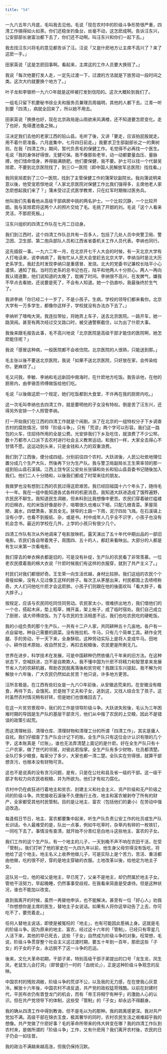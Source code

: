 ```yaml
---
title: "54"
---
```


一九六五年六月底，毛叫我去见他。毛说「现在农村中的阶级斗争形势很严重，四清工作搞得如火如荼。你们还稳坐钓鱼台，丝毫不动，这怎麽成啊。告诉汪东兴，公安部部长谢富治都下去了，你们还不动啊。叫汪东兴和你们一起下去。」

我去找汪东兴将毛的意见都告诉了汪。汪说「又是什麽地方让主席不高兴了？来了这麽一手。」

田家英说「这是怎麽回事啊。看起来，主席这的工作人员要大换班了。」

我说「每次他要打发人走，一定先过渡一下，过渡的方法就是下放劳动一段时间之类。这次大约就要换个地方了。」

叶子龙和李银桥一九六○年就是这样被打发到信阳的。这次大概轮到我们了。

一组毛只留下机要秘书徐业夫和服务员兼理员周福明，其他的人都下去。江青一听到要「四清」，病就全回来了，所以她不用去。

田家英说「换换也好，现在北京政局是山雨欲来风满楼，还不知道要怎麽变化。走了也好，免得遭池鱼之殃。」

汪决定我们去他的老家江西的铅山县。毛听了後，又讲「要走，应该拍屁股就走。用不着什麽准备。六月底集中，七月四日前走。」我要求卫生部副部长之一的黄树则，在我「四清工作」期间，暂代负责毛的保健工作。毛觉得不必再找一个医生。毛说「我的身体好得很，无健可保。我不像那些老爷，动一动都要量血压、量脉搏，他们惜命惜身，养得脑满肠肥。他们要保健，我不要。护士可以找一个代替吴旭君，不要到北京医院找了，到三○一医院（即中国人民解放军总医院）找找看。」

我同吴旭君到了三○一医院，找到了主管保健工作的蒲荣钦副院长。我向蒲说明来意以後，他受宠若惊地说「人家北京医院对保健工作比我们强得多，主席他老人家怎麽想起我们来了？」蒲未受过正式医学教育，只在红军时期做过医务兵。

他叫我们先看看他从高级干部病房中挑的两名护士。一个比较沉静，一个比较开朗。我与吴旭君将这两个人的照片交给了毛。毛挑了开朗的刘。毛说「这个人看来灵活，不那麽死板。」

汪东兴组织的四清工作队在七月二日动身。

我们到江西时，这个四清工作队总共有一百多人，包括了几处人员中央警卫局、警卫团、卫生部、第二炮兵部队人员和江西省省委机关工作人员代表。李纳也同行。

这先插叙一事。一九六二年一月，在北京开七千人大会的时候，有一天北京大学有人打电话来，说李纳病了，我匆忙从人民大会堂赶去北京大学，李纳当时是北大历史系学生。我赶去时发现李纳只是重感冒、发烧。北大的党委书记兼校长陆平小心谨慎，通知了我。当时历史系的总书记也在，陆平和他两人十分担心。两人一再向我认错道歉，他们说知道的太晚了，耽搁了时间。李纳很不高兴，在发脾气，嫌我不早点去看她，还说要是死了，不会有人知道。她一个劲直吵。我最後终於生气了。

我讲李纳「你已经二十一岁了，不是小孩子。生病，学校的领导们都来看你。北京大学有一万多学生，都像你这样子，学校就没有办法办下去了。」

李纳听了嚎啕大哭。我连拉带扯，将她弄上车子，送去北京医院。一路开车，她一路哭闹。甚至有两次经过交叉路口时，被交通警察截住，以为出了什麽大事。

我後来跟毛报告此事，毛不高兴地说「北京医院是高级干部才能住的医院啊，她怎麽能住呢？」

我说「感冒这种病，一般医院都不会收住院。北京医院的人很熟，只能送到那。」

毛主张以後不要送北京医院，我说「如果不送北京医院，只好放在家，会传染给你，更麻烦了。」

毛又问我，李敏、李纳和毛远新回中南海时，在什麽地方吃饭。我告诉他，在他的厨房内，由李锡吾师傅做饭给他们吃。

毛说「以後做这麽一个规定，她们吃饭都到大食堂，不许再在我的厨房内吃。」

这一次毛叫李纳也去四清工作，就是要明他的子女没有特权。倒是苦了汪东兴，还得另外安排一个人照管李纳。

打一开始我们在江西的四清工作就是个闹剧。派了在北京的一组特权分子下乡调查农村的腐败情况，领导「阶级斗争」，只有「荒谬」两个字可以形容。我们这一路包的火车，住招待所用的全是公费。光安排我们下乡及吃住，就浪费了不少公帑。数十万都市人口派下去农村进行社会主义教育运动。和我们一样，大家全去得心不甘情不愿。这运动到头来，只是金钱和人力的双重浪费。

我们到了江西後，便分成四组，分别前往四个农村。大跃进後，人民公社依地理位置分成几个生产大队，然後再下分为生产队。我与警卫局副局长王生荣率领的那一组到铅山县石溪镇。江西上饶专区公安处长张镇和处长和铅山县县委书记随後加入我们。他们二人十分随和，以後我们都成了时常来往的朋友。

我做梦也没有想到江西的农民过得这麽艰苦。我已经回祖国十六个年头了，随侍毛十一年。我在一组中能知道各式各样的机密消息。我知道大跃进造成了饿殍遍野，农民民不聊生。我知道民生凋敝，但未料到比我想像中更苦。农民们穿着破烂褴褛的旧棉衣，吃的米饭好像是砂子，咀嚼很久也难以下咽，只配几根青菜。茅屋简陋，漏水，四壁萧条，家具全无。狭窄的土路一下雨，泥泞四处飞溅。在石溪镇上没有小学，也看不到报纸、杂，或是书。村中成年人几乎全不识字，小孩子也没有机会念书。最近的学校在几外，上学的小孩只有很少几个。

四清工作队有次从外地调来了电影放映机，露天演出了五十年代中期出品的一部旧电影。农民们各自带着凳子，周围四、五十的人，都赶来看映出。大部分的人都是有生以来第一次看电影。

我们穿去的单衣棉衣都是旧的，可是没有补绽，生产队的农民看了非常羡慕。一位老农民摸着我的棉大衣说「什麽时候我们有这样的衣服穿，就到了共产主义了。」

村民们对我们都很好奇。王生荣一向生活优越，身材比较胖。我们这组的农民个个骨瘦如柴，没有人见过像王这样的胖子。每次王从茅屋出来，村民都围上去啧啧称奇。大人们问他吃什麽才会这麽胖。小孩子们则跟在他的後面欢叫「看大胖子，看大胖子。」

按规定，应该与农民同吃同住同劳动。农民家太小，很难挤出地方，我们借他们的一个仓，搭起木床，垫上稻草，摊开盖，架上帐子，成了临时宿处。我们自己成立了厨房，请大师傅烧饭。为了与农民的生活相差不远，我们也吃农民吃的硬乾饭。

我的小组负责的那个生产队，一共有十二户人家，共同耕种五十几亩地。各户有一点自留地，种自己需要的蔬菜。没有拖拉机、牛马，只有几个简单工具。耕作全凭腿、手的劳动，干一天下来，全身酥软。这种劳动实际上是将人变成牛马。田地小，耕作技术原始，收自然贫乏，再扣去税粮後，农民更是所剩无几。

世界在进步，科学技术在发展，可是中国耕种仍然依循几千年来的旧方法。在这种状态下，空喊跃进，岂不是自欺欺人。我不懂中国为什麽不将精力和智慧拿来发展节省人力的农耕机器，帮助农民脱离落後和贫穷呢？我跟汪东兴提起，我不解为何解放十六年後，广大农民仍然如此贫苦？他只说，许多地方更苦。

汪所言极是。在江西有些妇女是一九六○年前後，从安徽逃荒来的。在安徽没有粮食，再待下去，会饿死。於是抛下丈夫和子女，逃到这，又找人结合生了孩子。这时虽然农村情况稍有好转，但是她们也很难回去了。

在这一片贫穷景观中，我们的工作是领导阶级斗争。大跃进失败後，毛认为三年困难时期的导因是生产队的基层干部贪污，他们从中揩了农民的上交粮，因此不是错误的政策引起荒。

而这清理帐目、清理仓库、清理财物和清理工分的所谓「四清工作」，其实是庸人自扰。我们仔细查了生产队会计记下的账。全生产队只有这位会计认识有限的几个字，这本账真是「烂账」，谁也无法弄清楚上面记的是什麽。好在全生产队只有十二户农家，做了世代的邻居，对彼此若指掌。全生产队有多少财物，社员都清楚。全队打多少粮食，每家分了多少，大家也都一清二楚。全队实在穷得很，就算干部想贪污，也根本没有财物可贪。

这也不是说真的没有贪污问题，是有，只是在公社和县及省一级的干部。这一级干部才有权力向农民收税粮，并为所欲为。他们才有权力腐化。

农村中仍在疯狂进行着地主和贫农、封建主义和社会主义、资产阶级和无产阶级之间的阶级斗争。共党接收石溪後不久便施行土改，地主和富农被剥夺了所有的财产，全家都受其他村民管制。目的是让地主、富农（包括他们的妻小）在劳动中强迫改造。

每逢假日节日，地主、富农都要集中起来，听生产队负责公安工作的社员或生产队长训话。令人最难受的是，队出一点事，例如牛吃草时，杂草内有碎的一枚铁钉，一同吃下去了。事情没有查清，就开始不分青红皂白地斗这些地主、富农的子女。

我们工作的这个生产队，有一个地主的儿子，一天到晚不声不响在农田干活，在受「管制」。我们打听了他的家史在一九四九年以前，他生身父母穷得没有饭吃，将他给了这个地主。地主名义上收养他做儿子，可是实际上是个苦力，苦活、重活都由他做，吃的很不好，穿的是地主穿破的衣服。土地改革以後，给他定为地主子女。

这队另一位，他的祖父是地主，早已死了，父亲不是地主，却仍然属於地主子女。管他干活努力，早起晚睡，仍然事事受歧视，在我看来简直是受虐待。但是这种状况，谁也不能加以改变。

直到我离开的时候，虽然一再替他申诉，也不能解决。甚至有一位「好心人」劝我「你想想你是主席的医生，替地主子女说话。如果有人将你这举动告了上去，你可吃不了，要兜着走。」

任何人替地主说话，即使是被冤枉的「地主」，也有可能因此惹祸上身。这就是毛的阶级斗争。因为原来的地主、富农，经过这十六年的「管制」，已经只有零星几人活下来，其他的早已死去，这些「子女」自然成为阶级斗争的对象。枉常想，毛说，阶级斗争贯穿整个社会主义这过渡时期，要五十年到一百年，那麽这些「子女」的子女的子女，永远脱不了这一斗争的厄运。

後来，文化大革命初期，干部子弟，特别高级干部子弟提出的口号「龙生龙，凤生凤，老鼠生儿会打洞」（即曾盛行一时的「血统论」），正是这种阶级斗争观念的反映。

中国农村的残败凋敝，阶级斗争的荒谬不公，以及我的无力感，在在使我心灰意冷。解放十六年後，中国农村不进反退，共产党的政权猛苛残酷。以前在封建时代，平民布衣仍有晋登龙门的机会，而有「帝王将相宁有种乎」的激励人心的认识。但在共产党领导下的体制，这些受「管制」的「子女」却永远不得翻身。

我的确从四清工作中得到教诲，但不是毛以为的那种。我的疏离感更深。我对共产党加不满。高级干部在锦衣玉食，极其奢华的同时，农村农民生活之艰难超乎我的想像。共产党做了什麽好事？毛的革命所带来的伟大转变在哪？我的四清工作队到农村来，是做所谓的「阶级斗争」工作，又有什麽用？我们离开农村後，农民的日子仍会一如往昔。

我的政治不满越来越高涨，但我仍保持沉默。
